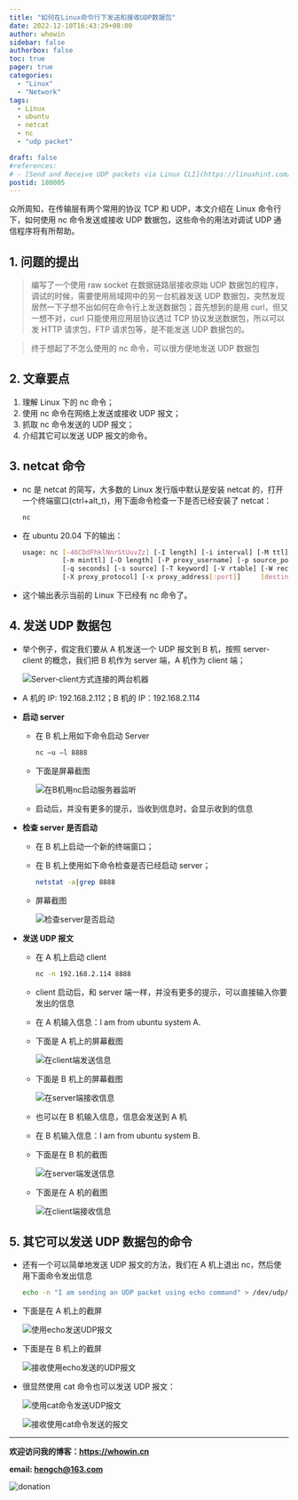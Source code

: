 ```yaml
---
title: "如何在Linux命令行下发送和接收UDP数据包"
date: 2022-12-10T16:43:29+08:00
author: whowin
sidebar: false
authorbox: false
toc: true
pager: true
categories:
  - "Linux"
  - "Network"
tags:
  - Linux
  - ubuntu
  - netcat
  - nc
  - "udp packet"

draft: false
#references: 
# - [Send and Receive UDP packets via Linux CLI](https://linuxhint.com/send_receive_udp_packets_linux_cli/)
postid: 180005
---
```


众所周知，在传输层有两个常用的协议 TCP 和 UDP，本文介绍在 Linux 命令行下，如何使用 nc 命令发送或接收 UDP 数据包，这些命令的用法对调试 UDP 通信程序将有所帮助。
<!--more-->

## 1. 问题的提出
> 编写了一个使用 raw socket 在数据链路层接收原始 UDP 数据包的程序，调试的时候，需要使用局域网中的另一台机器发送 UDP 数据包，突然发现居然一下子想不出如何在命令行上发送数据包；首先想到的是用 curl，但又一想不对，curl 只能使用应用层协议透过 TCP 协议发送数据包，所以可以发 HTTP 请求包，FTP 请求包等，是不能发送 UDP 数据包的。

> 终于想起了不怎么使用的 nc 命令，可以很方便地发送 UDP 数据包

## 2. 文章要点
1. 理解 Linux 下的 nc 命令；
2. 使用 nc 命令在网络上发送或接收 UDP 报文；
3. 抓取 nc 命令发送的 UDP 报文；
4. 介绍其它可以发送 UDP 报文的命令。

## 3. netcat 命令
* nc 是 netcat 的简写，大多数的 Linux 发行版中默认是安装 netcat 的，打开一个终端窗口(ctrl+alt_t)，用下面命令检查一下是否已经安装了 netcat：
  ```bash
  nc
  ```
* 在 ubuntu 20.04 下的输出：
  ```bash
  usage: nc [-46CDdFhklNnrStUuvZz] [-I length] [-i interval] [-M ttl]
            [-m minttl] [-O length] [-P proxy_username] [-p source_port]
            [-q seconds] [-s source] [-T keyword] [-V rtable] [-W recvlimit] [-w timeout]
            [-X proxy_protocol] [-x proxy_address[:port]] 	  [destination] [port]
  ```
* 这个输出表示当前的 Linux 下已经有 nc 命令了。

## 4. 发送 UDP 数据包
* 举个例子，假定我们要从 A 机发送一个 UDP 报文到 B 机，按照 server-client 的概念，我们把 B 机作为 server 端，A 机作为 client 端；

  ![Server-client方式连接的两台机器][img01]

* A 机的 IP: 192.168.2.112；B 机的 IP：192.168.2.114
* **启动 server**
  - 在 B 机上用如下命令启动 Server
    ```bash
    nc –u –l 8888
    ```
  - 下面是屏幕截图

    ![在B机用nc启动服务器监听][img02]

  - 启动后，并没有更多的提示，当收到信息时，会显示收到的信息

* **检查 server 是否启动**
  - 在 B 机上启动一个新的终端窗口；
  - 在 B 机上使用如下命令检查是否已经启动 server；
    ```bash
    netstat -a|grep 8888
    ```
  - 屏幕截图

    ![检查server是否启动][img03]

* **发送 UDP 报文**
  - 在 A 机上启动 client
    ```bash
    nc -n 192.168.2.114 8888
    ```
  - client 启动后，和 server 端一样，并没有更多的提示，可以直接输入你要发出的信息
  - 在 A 机输入信息：I am from ubuntu system A.
  - 下面是 A 机上的屏幕截图

    ![在client端发送信息][img04]

  - 下面是 B 机上的屏幕截图

    ![在server端接收信息][img05]

  - 也可以在 B 机输入信息，信息会发送到 A 机
  - 在 B 机输入信息：I am from ubuntu system B.
  - 下面是在 B 机的截图

    ![在server端发送信息][img06]

  - 下面是在 A 机的截图

    ![在client端接收信息][img07]

## 5. 其它可以发送 UDP 数据包的命令
* 还有一个可以简单地发送 UDP 报文的方法，我们在 A 机上退出 nc，然后使用下面命令发出信息
  ```bash
  echo -n "I am sending an UDP packet using echo command" > /dev/udp/192.168.2.114/8888
  ```
* 下面是在 A 机上的截屏

  ![使用echo发送UDP报文][img08]

* 下面是在 B 机上的截屏

  ![接收使用echo发送的UDP报文][img09]

* 很显然使用 cat 命令也可以发送 UDP 报文：
  
  ![使用cat命令发送UDP报文][img10]

  ![接收使用cat命令发送的报文][img11]


-------------
**欢迎访问我的博客：https://whowin.cn**

**email: hengch@163.com**

![donation][img_sponsor_qrcode]

[img_sponsor_qrcode]:https://whowin.gitee.io/images/qrcode/sponsor-qrcode.png


[img01]:https://whowin.gitee.io/images/180005/server_client_connection.png
[img02]:https://whowin.gitee.io/images/180005/start_server_with_nc.png
[img03]:https://whowin.gitee.io/images/180005/screenshot_for_started_server.png
[img04]:https://whowin.gitee.io/images/180005/send_udp_packet_client.png
[img05]:https://whowin.gitee.io/images/180005/receive_udp_packet_server.png
[img06]:https://whowin.gitee.io/images/180005/send_udp_packet_server.png
[img07]:https://whowin.gitee.io/images/180005/receive_udp_packet_client.png
[img08]:https://whowin.gitee.io/images/180005/send_udp_packet_client_echo.png
[img09]:https://whowin.gitee.io/images/180005/receive_udp_packet_server_echo.png
[img10]:https://whowin.gitee.io/images/180005/send_udp_packet_client_cat.png
[img11]:https://whowin.gitee.io/images/180005/receive_udp_packet_server_cat.png
